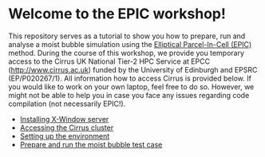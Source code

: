 # Welcome to the EPIC workshop!

This repository serves as a tutorial to show you how to prepare, run and analyse a moist bubble
simulation using the [Elliptical Parcel-In-Cell (EPIC)](https://doi.org/10.1016/j.jcpx.2023.100136)
method. During the course of this workshop, we provide you temporary access to the
Cirrus UK National Tier-2 HPC Service at EPCC (http://www.cirrus.ac.uk) funded by the University of 
Edinburgh and EPSRC (EP/P020267/1). All information how to access Cirrus is provided below.
If you would like to work on your own laptop, feel free to do so. However, we might not be able to
help you in case you face any issues regarding code compilation (not necessarily EPIC!).

- [Installing X-Window server](sites/00-xwindow.md)
- [Accessing the Cirrus cluster](sites/01-cluster_access.md)
- [Setting up the environment](sites/02-setup_environment.md)
- [Prepare and run the moist bubble test case](sites/03-moist_bubble.md)

